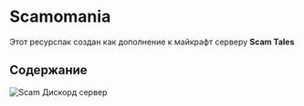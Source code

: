 # Scamomania
Этот ресурспак создан как дополнение к майкрафт серверу **Scam Tales**

## Содержание




![Scam Дискорд сервер](https://img.shields.io/discord/1037240667484733471?logo=discord)

